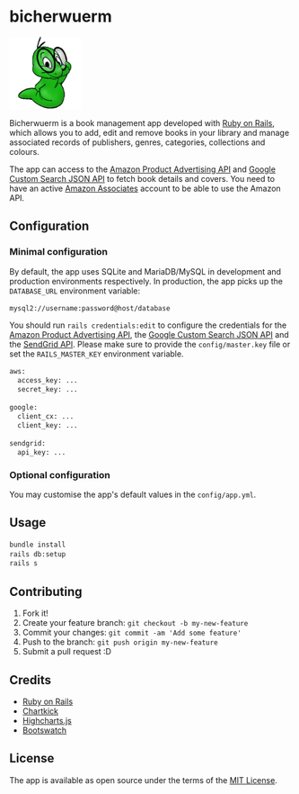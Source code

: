 # bicherwuerm

![Bicherwuerm](https://github.com/schopenhauer/bicherwuerm/raw/main/app/assets/images/bookworm.png)

Bicherwuerm is a book management app developed with [Ruby on Rails](http://rubyonrails.org), which allows you to add, edit and remove books in your library and manage associated records of publishers, genres, categories, collections and colours.

The app can access to the [Amazon Product Advertising API](https://github.com/hakanensari/vacuum) and [Google Custom Search JSON API](https://developers.google.com/custom-search/v1/overview) to fetch book details and covers. You need to have an active [Amazon Associates](https://affiliate-program.amazon.com) account to be able to use the Amazon API.

## Configuration

### Minimal configuration

By default, the app uses SQLite and MariaDB/MySQL in development and production environments respectively. In production, the app picks up the `DATABASE_URL` environment variable:

```
mysql2://username:password@host/database
```

You should run `rails credentials:edit` to configure the credentials for the [Amazon Product Advertising API](https://github.com/hakanensari/vacuum), the [Google Custom Search JSON API](https://developers.google.com/custom-search/v1/overview) and the [SendGrid API](https://sendgrid.com/docs/API_Reference/index.html). Please make sure to provide the `config/master.key` file or set the `RAILS_MASTER_KEY` environment variable.

```
aws:
  access_key: ...
  secret_key: ...

google:
  client_cx: ...
  client_key: ...

sendgrid:
  api_key: ...
```

### Optional configuration

You may customise the app's default values in the `config/app.yml`.

## Usage

```sh
bundle install
rails db:setup
rails s
```

## Contributing

1. Fork it!
2. Create your feature branch: `git checkout -b my-new-feature`
3. Commit your changes: `git commit -am 'Add some feature'`
4. Push to the branch: `git push origin my-new-feature`
5. Submit a pull request :D

## Credits

- [Ruby on Rails](https://rubyonrails.org)
- [Chartkick](https://chartkick.com)
- [Highcharts.js](https://github.com/highcharts/highcharts)
- [Bootswatch](https://bootswatch.com)

## License

The app is available as open source under the terms of the [MIT License](http://opensource.org/licenses/MIT).
